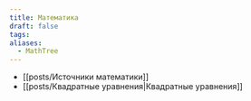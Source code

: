 ```yaml
---
title: Математика
draft: false
tags: 
aliases:
  - MathTree
---
```

- [[posts/Источники математики]]
- [[posts/Квадратные уравнения|Квадратные уравнения]]